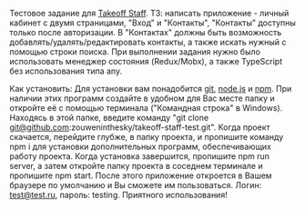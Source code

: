 Тестовое задание для [Takeoff Staff](https://spb.hh.ru/employer/3909076).
ТЗ: написать приложение - личный кабинет с двумя страницами, "Вход" и "Контакты", "Контакты" доступны только после авторизации.
В "Контактах" должны быть возможность добавлять/удалять/редактировать контакты, а также искать нужный с помощью строки поиска.
При выполнении задания нужно было использовать менеджер состояния (Redux/Mobx), а также TypeScript без использования типа any.

Как установить:
Для установки вам понадобится [git](https://git-scm.com/downloads), [node.js](https://nodejs.org/en/) и [npm](https://www.npmjs.com/).
При наличии этих программ создайте в удобном для Вас месте папку и откройте её с помощью терминала ("Командная строка" в Windows). Находясь в этой папке, введите команду "git clone git@github.com:zouweninthesky/takeoff-staff-test.git".
Когда проект скачается, перейдите глубже, в папку проекта, и пропишите команду npm i для установки дополнительных программ, обеспечивающих работу проекта.
Когда установка завершится, пропишите npm run server, а затем откройте папку проекта в соседнем терминале и пропишите npm start.
После этого приложение откроется в Вашем браузере по умолчанию и Вы сможете им пользоваться. Логин: test@test.ru, пароль: testing.
Приятного использования!
